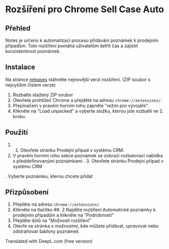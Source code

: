 # Rozšíření pro Chrome Sell Case Auto

## Přehled
Notes je určeno k automatizaci procesu přidávání poznámek k prodejním případům. Toto rozšíření pomáhá uživatelům šetřit čas a zajistit konzistentnost poznámek.

## Instalace
<!-- Lik to github zip file -->
Na stránce [releases](https://github.com/jjanousek-farmito/crm-note-templates/releases/) stáhněte nejnovější verzi rozšíření. (ZIP soubor s nejvyšším číslem verze)
1. Rozbalte stažený ZIP soubor
2. Otevřete prohlížeč Chrome a přejděte na adresu `chrome://extensions/`.
3. Přepínačem v pravém horním rohu zapněte "režim pro vývojáře".
4. Klikněte na "Load unpacked" a vyberte složku, kterou jste rozbalili ve 2. kroku.

## Použití
1. 1. Otevřete stránku Prodejní případ v systému CRM.
2. V pravém horním rohu sekce poznámek se zobrazí rozbalovací nabídka s předdefinovanými poznámkami
. 3. Otevřete stránku Prodejní případ v systému CRM

. Vyberte poznámku, kterou chcete přidat

## Přizpůsobení
1. Přejděte na adresu `chrome://extensions/`
2. Klikněte na tlačítko ##. 2.Najděte rozšíření Automatické poznámky k prodejním případům a klikněte na "Podrobnosti"
3. Přejděte dolů na "Možnosti rozšíření"
4. Otevře se stránka s možnostmi, kde můžete přidávat, upravovat nebo odstraňovat šablony poznámek

Translated with DeepL.com (free version)